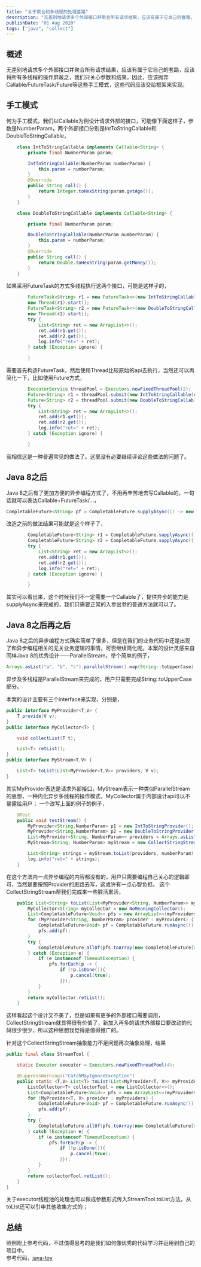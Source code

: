 ```yaml
---
title: "关于聚合和多线程的处理套路"
description: "无差别地请求多个外部接口并聚合所有请求结果，应该有属于它自己的套路，应该将所有多线程的操作屏蔽之，我们只关心参数和结果。因此，应该抛弃Callable"
publishDate: "01 Aug 2020"
tags: ["java", "collect"]
---
```


## 概述
无差别地请求多个外部接口并聚合所有请求结果，应该有属于它自己的套路，应该将所有多线程的操作屏蔽之，我们只关心参数和结果。因此，应该抛弃Callable/FutureTask/Future等这些手工模式，这些代码应该交给框架来实现。

## 手工模式
何为手工模式，我们以Callable为例设计请求外部的接口，可能像下面这样子，参数是NumberParam，两个外部接口分别是IntToStringCallable和DoubleToStringCallable，
```java
    class IntToStringCallable implements Callable<String> {
        private final NumberParam param;

        IntToStringCallable(NumberParam numberParam) {
            this.param = numberParam;
        }
        @Override
        public String call() {
            return Integer.toHexString(param.getAge());
        }
    }

    class DoubleToStringCallable implements Callable<String> {

        private final NumberParam param;

        DoubleToStringCallable(NumberParam numberParam) {
            this.param = numberParam;
        }
        @Override
        public String call() {
            return Double.toHexString(param.getMoney());
        }
    }
```
如果采用FutureTask的方式多线程执行这两个接口，可能是这样子的，
```java
        FutureTask<String> r1 = new FutureTask<>(new IntToStringCallable(numberParam));
        new Thread(r1).start();
        FutureTask<String> r2 = new FutureTask<>(new DoubleToStringCallable(numberParam));
        new Thread(r2).start();
        try {
            List<String> ret = new ArrayList<>();
            ret.add(r1.get());
            ret.add(r2.get());
            log.info("ret=" + ret);
        } catch (Exception ignore) {

        }
```
需要首先构造FutureTask，然后使用Thread比较原始的api去执行，当然还可以再简化一下，比如使用Future方式，
```java
        ExecutorService threadPool = Executors.newFixedThreadPool(2);
        Future<String> r1 = threadPool.submit(new IntToStringCallable(numberParam));
        Future<String> r2 = threadPool.submit(new DoubleToStringCallable(numberParam));
        try {
            List<String> ret = new ArrayList<>();
            ret.add(r1.get());
            ret.add(r2.get());
            log.info("ret=" + ret);
        } catch (Exception ignore) {

        }
```
我相信这是一种普遍常见的做法了。这里没有必要继续评论这些做法的问题了。

## Java 8之后
Java 8之后有了更加方便的异步编程方式了，不用再辛苦地去写Callable的，一句话就可以表达Callable+FutureTask/...，
```java
CompletableFuture<String> pf = CompletableFuture.supplyAsync(() -> new IntToStringCallable(numberParam).call());
```
改造之前的做法结果可能就是这个样子了，
```java
        CompletableFuture<String> r1 = CompletableFuture.supplyAsync(() -> new IntToStringCallable(numberParam).call());
        CompletableFuture<String> r2 = CompletableFuture.supplyAsync(() -> new DoubleToStringCallable(numberParam).call());
        try {
            List<String> ret = new ArrayList<>();
            ret.add(r1.get());
            ret.add(r2.get());
            log.info("ret=" + ret);
        } catch (Exception ignore) {

        }
```
其实可以看出来，这个时候我们不一定需要一个Callable了，提供异步的能力是supplyAsync来完成的，我们只需要正常的入参出参的普通方法就可以了。

## Java 8之后再之后
Java 8之后的异步编程方式确实简单了很多，但是在我们的业务代码中还是出现了和异步编程相关的无关业务逻辑的事情，可否继续简化呢。本案的设计灵感来自同样Java 8的优秀设计——ParallelStream，举个简单的例子，

```java
Arrays.asList("a", "b", "c").parallelStream().map(String::toUpperCase).collect(Collectors.toList());
```
异步及多线程是ParallelStream来完成的，用户只需要完成String::toUpperCase部分。

本案的设计主要有三个interface来实现，分别是，
```java
public interface MyProvider<T,V> {
    T provide(V v);
}
public interface MyCollector<T> {

    void collectList(T t);

    List<T> retList();
}
public interface MyStream<T,V> {

    List<T> toList(List<MyProvider<T,V>> providers, V v);
}
```
其实MyProvider表达是请求外部接口，MyStream表示一种类似ParallelStream的思想，一种内化异步多线程的操作模式，MyCollector属于内部设计api可以不暴露给用户；
一个改写上面的例子的例子，

```java
    @Test
    public void testStream() {
        MyProvider<String,NumberParam> p1 = new IntToStringProvider();
        MyProvider<String,NumberParam> p2 = new DoubleToStringProvider();
        List<MyProvider<String, NumberParam>> providers = Arrays.asList(p1, p2);
        MyStream<String, NumberParam> myStream = new CollectStringStream();

        List<String> strings = myStream.toList(providers, numberParam);
        log.info("ret=" + strings);
    }

```
在这个方法内一点异步编程的内容都没有的，用户只需要编程自己关心的逻辑即可，当然是要按照Provider的思路去写，这或许有一点心智负担。
这个CollectStringStream帮我们完成来一些脏活累活，
```java
    public List<String> toList(List<MyProvider<String, NumberParam>> myProviders, NumberParam param) {
        MyCollector<String> myCollector = new NoMeaningCollector();
        List<CompletableFuture<Void>> pfs = new ArrayList<>(myProviders.size());
        for (MyProvider<String, NumberParam> provider : myProviders) {
            CompletableFuture<Void> pf = CompletableFuture.runAsync(() -> myCollector.collectList(provider.provide(param)), executor);
            pfs.add(pf);
        }
        try {
            CompletableFuture.allOf(pfs.toArray(new CompletableFuture[0])).get(3, TimeUnit.SECONDS);
        } catch (Exception e) {
            if (e instanceof TimeoutException) {
                pfs.forEach(p -> {
                    if (!p.isDone()){
                        p.cancel(true);
                    }});
            }
        }
        return myCollector.retList();
    }
```
这样看起这个设计又不美了，但是如果有更多的外部接口需要调用，CollectStringStream就显得很有价值了，新加入再多的请求外部接口要改动的代码很少很少，所以这种思想我觉得是值得推广的。


针对这个CollectStringStream抽象能力不足问题再次抽象处理，结果
```java
public final class StreamTool {

    static Executor executor = Executors.newFixedThreadPool(4);

    @SuppressWarnings("CatchMayIgnoreException")
    public static <T,V> List<T> toList(List<MyProvider<T, V>> myProviders, V v) {
        ListCollector<T> collectorTool = new ListCollector<>();
        List<CompletableFuture<Void>> pfs = new ArrayList<>(myProviders.size());
        for (MyProvider<T, V> provider : myProviders) {
            CompletableFuture<Void> pf = CompletableFuture.runAsync(() -> collectorTool.collectList(provider.provide(v)), executor);
            pfs.add(pf);
        }
        try {
            CompletableFuture.allOf(pfs.toArray(new CompletableFuture[0])).get(3, TimeUnit.SECONDS);
        } catch (Exception e) {
            if (e instanceof TimeoutException) {
                pfs.forEach(p -> {
                    if (!p.isDone()){
                        p.cancel(true);
                    }});
            }
        }
        return collectorTool.retList();
    }
}
```
关于executor线程池的处理也可以做成参数形式传入StreamTool.toList方法，从toList还可以引申其他收集方式的；

## 总结
照例附上参考代码，不过值得思考的是我们如何像优秀的代码学习并运用到自己的项目中。  
参考代码，[java-toy](https://github.com/honwhy/java-toy)
